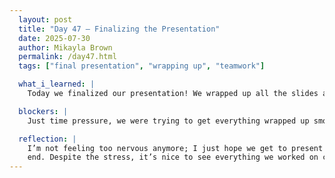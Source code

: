 ```yaml
---
  layout: post  
  title: "Day 47 – Finalizing the Presentation"  
  date: 2025-07-30  
  author: Mikayla Brown  
  permalink: /day47.html  
  tags: ["final presentation", "wrapping up", "teamwork"]

  what_i_learned: |
    Today we finalized our presentation! We wrapped up all the slides and made sure everything flows clearly. We practiced a few times and made       small edits to tighten things up. Even though we were rushing a bit toward the end, I think we pulled it off well. 

  blockers: |
    Just time pressure, we were trying to get everything wrapped up smoothly and efficiently before the final day.

  reflection: |
    I’m not feeling too nervous anymore; I just hope we get to present a little earlier so we can relax afterward. It feels surreal to be at the 
    end. Despite the stress, it’s nice to see everything we worked on come together in one final moment.
---
```

